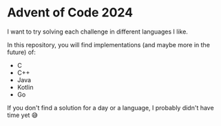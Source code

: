 # Advent of Code 2024

I want to try solving each challenge in different languages I like.

In this repository, you will find implementations (and maybe more in the future) of:

- C
- C++
- Java
- Kotlin
- Go

If you don't find a solution for a day or a language, I probably didn't have time yet 😅